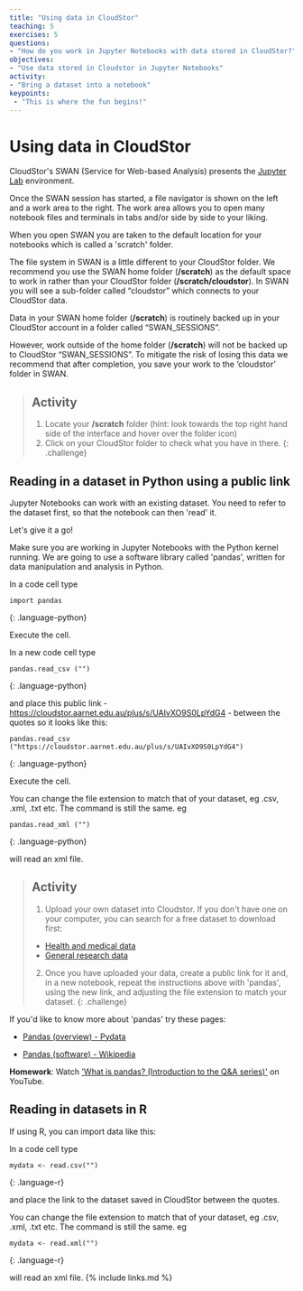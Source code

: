 ```yaml
---
title: "Using data in CloudStor"
teaching: 5
exercises: 5
questions:
- "How do you work in Jupyter Notebooks with data stored in CloudStor?"
objectives:
- "Use data stored in Cloudstor in Jupyter Notebooks"
activity:
- "Bring a dataset into a notebook"
keypoints:
 - "This is where the fun begins!"
---
```


# Using data in CloudStor

CloudStor's SWAN (Service for Web-based Analysis) presents the [Jupyter Lab](https://towardsdatascience.com/jupyter-lab-evolution-of-the-jupyter-notebook-5297cacde6b) environment.

Once the SWAN session has started, a file navigator is shown on the left and a work area to the right. The work area allows you to open many notebook files and terminals in tabs and/or side by side to your liking.

When you open SWAN you are taken to the default location for your notebooks which is called a 'scratch' folder.

The file system in SWAN is a little different to your CloudStor folder. We recommend you use  the SWAN home folder (**/scratch**) as the default space to work in rather than your CloudStor  folder (**/scratch/cloudstor**). In SWAN you will see a sub-folder called “cloudstor” which connects to your CloudStor data.

Data in your SWAN home folder (**/scratch**) is routinely backed up in your CloudStor account in a folder called “SWAN_SESSIONS”.

However, work outside of the home folder (**/scratch**) will not be backed up to CloudStor “SWAN_SESSIONS”. To mitigate the risk of losing this data we recommend that after completion, you save your work to the ‘cloudstor’ folder in SWAN.

> ## Activity
>
> 1. Locate your **/scratch** folder (hint: look towards the top right hand side of the interface and hover over the folder icon)
> 2. Click on your CloudStor folder to check what you have in there.
{: .challenge}

## Reading in a dataset in Python using a public link

Jupyter Notebooks can work with an existing dataset. You need to refer to the dataset first, so that the notebook can then 'read' it.

Let's give it a go!

Make sure you are working in Jupyter Notebooks with the Python kernel running. We are going to use a software library called 'pandas', written for data manipulation and analysis in Python.

In a code cell type

~~~
import pandas
~~~
{: .language-python}

Execute the cell.

In a new code cell type

~~~
pandas.read_csv ("")
~~~
{: .language-python}

and place this public link - https://cloudstor.aarnet.edu.au/plus/s/UAIvXO9S0LpYdG4 - between the quotes so it looks like this:

~~~
pandas.read_csv ("https://cloudstor.aarnet.edu.au/plus/s/UAIvXO9S0LpYdG4")
~~~
{: .language-python}

Execute the cell.

You can change the file extension to match that of your dataset, eg .csv, .xml, .txt etc. The command is still the same. eg

~~~
pandas.read_xml ("")
~~~
{: .language-python}

will read an xml file.

> ## Activity
>
> 1. Upload your own dataset into Cloudstor. If you don't have one on your computer, you can search for a free dataset to download first:
>
> - [Health and medical data](https://www.aihw.gov.au/about-our-data/accessing-australian-government-data)
> - [General research data](https://researchdata.edu.au/)
> 2. Once you have uploaded your data, create a public link for it and, in a new notebook, repeat the instructions above with 'pandas', using the new link, and adjusting the file extension to match your dataset.
{: .challenge}

If you'd like to know more about 'pandas' try these pages:

- [Pandas (overview) - Pydata](https://pandas.pydata.org/pandas-docs/stable/getting_started/overview.html)

- [Pandas (software) - Wikipedia](https://en.m.wikipedia.org/wiki/Pandas_(software))

**Homework**: Watch ['What is pandas? (Introduction to the Q&A series)'](https://www.youtube.com/watch?v=yzIMircGU5I) on YouTube.

## Reading in datasets in R

If using R, you can import data like this:

In a code cell type

~~~
mydata <- read.csv("")
~~~
{: .language-r}

and place the link to the dataset saved in CloudStor between the quotes.

You can change the file extension to match that of your dataset, eg .csv, .xml, .txt etc. The command is still the same. eg

~~~
mydata <- read.xml("")
~~~
{: .language-r}

will read an xml file.
{% include links.md %}
